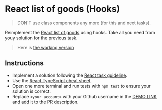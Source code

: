 # React list of goods (Hooks)

> DON'T use class components any more (for this and next tasks).

Reimplement the [React list of goods](https://github.com/mate-academy/react_list-of-goods#react-list-of-goods)
using hooks. Take all you need from youy solution for the previous task.

> Here is [the working version](https://mate-academy.github.io/react_list-of-goods/)

## Instructions

- Implement a solution following the [React task guideline](https://github.com/mate-academy/react_task-guideline#react-tasks-guideline).
- Use the [React TypeScript cheat sheet](https://mate-academy.github.io/fe-program/js/extra/react-typescript).
- Open one more terminal and run tests with `npm test` to ensure your solution is correct.
- Replace `<your_account>` with your Github username in the [DEMO LINK](https://NataliyaAn.github.io/react_list-of-goods-hooks/) and add it to the PR description.
